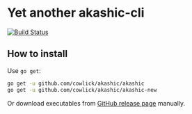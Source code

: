 # Yet another akashic-cli

[![Build Status](https://travis-ci.org/cowlick/akashic.svg?branch=master)](https://travis-ci.org/cowlick/akashic)

## How to install

Use `go get`:

```bash
go get -u github.com/cowlick/akashic/akashic
go get -u github.com/cowlick/akashic/akashic-new
```

Or download executables from [GitHub release page](https://github.com/cowlick/akashic/releases) manually.


